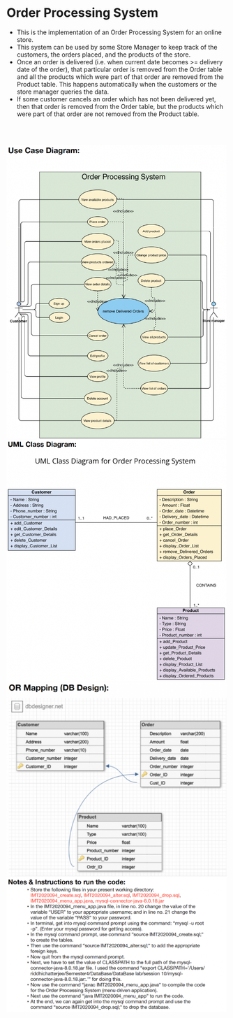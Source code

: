 # Order Processing System
* This is the implementation of an Order Processing System for an online store.
* This system can be used by some Store Manager to keep track of the customers, the orders placed, and the products of the store.
* Once an order is delivered (i.e. when current date becomes >= delivery date of the order), that particular order is removed from the Order table and all the products which were part of that order are removed from the Product table. This happens automatically when the customers or the store manager queries the data.
* If some customer cancels an order which has not been delivered yet, then that order is removed from the Order table, but the products which were part of that order are not removed from the Product table.

<br/><br/>

![](images/1.png)
![](images/2.png)
![](images/3.png)
![](images/4.png)
